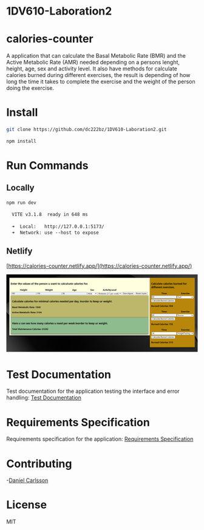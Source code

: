 # 1DV610-Laboration2

# calories-counter

A application that can calculate the Basal Metabolic Rate (BMR) and the Active Metabolic Rate (AMR) needed depending on a persons lenght, height, age, sex and activity level. It also have methods for calculate calories burned during different exercises, the result is depending of how long the time it takes to complete the exercise and the weight of the person doing the exercise.

# Install
```bash
git clone https://github.com/dc222bz/1DV610-Laboration2.git
```
```bash
npm install
```

# Run Commands
## Locally

```bash
npm run dev
```
```
  VITE v3.1.8  ready in 648 ms

  ➜  Local:   http://127.0.0.1:5173/
  ➜  Network: use --host to expose
```
## Netlify

[https://calories-counter.netlify.app/](https://calories-counter.netlify.app/)

![The application](./src/images/theApp.png)
# Test Documentation

Test documentation for the application testing the interface and error handling:
[Test Documentation](https://github.com/dc222bz/1DV610-Laboration2/blob/main/testrapport.md)

# Requirements Specification

Requirements specification for the application: [Requirements Specification](https://github.com/dc222bz/1DV610-Laboration2/blob/main/kravspecifikation.md)

# Contributing

-[Daniel Carlsson](https://github.com/dc222bz)

# License
MIT

